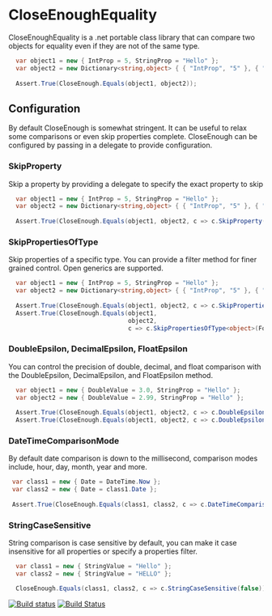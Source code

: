 # CloseEnoughEquality
CloseEnoughEquality is a .net portable class library that can compare two objects for equality even if they are not of the same type.

```csharp
  var object1 = new { IntProp = 5, StringProp = "Hello" };
  var object2 = new Dictionary<string,object> { { "IntProp", "5" }, { "StringProp", "Hello" } };
  
  Assert.True(CloseEnough.Equals(object1, object2));
```

## Configuration
By default CloseEnough is somewhat stringent. It can be useful to relax some comparisons or even skip properties complete. CloseEnough can be configured by passing in a delegate to provide configuration.


### SkipProperty
Skip a property by providing a delegate to specify the exact property to skip
```csharp
  var object1 = new { IntProp = 5, StringProp = "Hello" };
  var object2 = new Dictionary<string,object> { { "IntProp", "5" }, { "StringProp", "GoodBye" } };
  
  Assert.True(CloseEnough.Equals(object1, object2, c => c.SkipProperty(p => p.StringProp));
```

### SkipPropertiesOfType
Skip properties of a specific type. You can provide a filter method for finer grained control. Open generics are supported.
```csharp
  var object1 = new { IntProp = 5, StringProp = "Hello" };
  var object2 = new Dictionary<string,object> { { "IntProp", "5" }, { "StringProp", "GoodBye" } };
  
  Assert.True(CloseEnough.Equals(object1, object2, c => c.SkipPropertiesOfType<string>());
  Assert.True(CloseEnough.Equals(object1, 
                                 object2, 
                                 c => c.SkipPropertiesOfType<object>(ForProperties.EndsWith("Prop").And.OfType<string>());
```

### DoubleEpsilon, DecimalEpsilon, FloatEpsilon
You can control the precision of double, decimal, and float comparison with the DoubleEpsilon, DecimalEpsilon, and FloatEpsilon method.
```csharp
  var object1 = new { DoubleValue = 3.0, StringProp = "Hello" };
  var object2 = new { DoubleValue = 2.99, StringProp = "Hello" };
  
  Assert.True(CloseEnough.Equals(object1, object2, c => c.DoubleEpsilon(0.01));
  Assert.True(CloseEnough.Equals(object1, object2, c => c.DoubleEpsilon(0.01, ForProperties.EndsWith("Value")));
```

### DateTimeComparisonMode
By default date comparison is down to the millisecond, comparison modes include, hour, day, month, year and more.
```csharp
 var class1 = new { Date = DateTime.Now };
 var class2 = new { Date = class1.Date };
 
 Assert.True(CloseEnough.Equals(class1, class2, c => c.DateTimeComparisonMode(DateTimeComparisonMode.Day)));
```

### StringCaseSensitive
String comparison is case sensitive by default, you can make it case insensitive for all properties or specify a properties filter.
```csharp
  var class1 = new { StringValue = "Hello" };
  var class2 = new { StringValue = "HELLO" };

  CloseEnough.Equals(class1, class2, c => c.StringCaseSensitive(false)).Should().BeTrue();
```
[![Build status](https://ci.appveyor.com/api/projects/status/gkua31dk27oi5app?svg=true)](https://ci.appveyor.com/project/ipjohnson/closeenoughequality) [![Build Status](https://travis-ci.org/ipjohnson/CloseEnoughEquality.svg?branch=master)](https://travis-ci.org/ipjohnson/CloseEnoughEquality)
